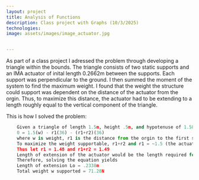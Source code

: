 ```yaml
---
layout: project
title: Analysis of Functions 
description: Class project with Graphs (10/3/2025)
technologies:
image: assets/images/image_actuator.jpg


---
```



As part of a class project I adressed the problem through developing a triangle within the bounds.  The triangle consists of two static supports and an IMA actuator of inital length 0.2662m between the supports.  Each support was perpendicular to the ground.  I then summed the moment of the system to find the maximum weight.  I found that the weight the structure could support was dependent on the distance of the actuator from the orgin.  Thus, to maximize this distance, the actuator had to be extending to a length roughly equal to the vertical component of the triangle.


This is how I solved the problem:

```python
    Given a triangle of length 1.5m, height .5m, and hypotenuse of 1.58m, taking the moment about point O in the image yields the equation:
    0 = 1.5(w) - r1(36) - (r1+r2)(36)
    where w is weight, r1 is the distance from the orgin to the first support and r2 is the distance from the first support to the second support.
    To maximize the weight supportable, r1+r2 and r1 = ~1.5 (the actuator can't occupy the same space as another support)
    Thus let r1 = 1.48 and r1+r2 = 1.49
    Length of extension of the actuator would be the length required for actuator to reach the maximum height in the bound (0.5m) so length of extension Lo would be 5 - 0.2662 = .2338 m
    Therefore, solving the equation yields
    Length of extension Lo = .2338m
    Total weight w supported = 71.28N
```




